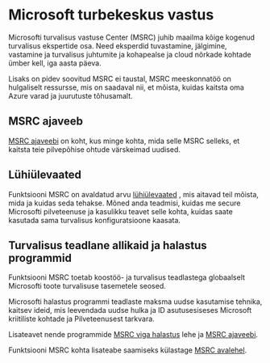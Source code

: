 <properties
   pageTitle="Microsofti vastuse turbekeskus | Microsoft Azure'i"
   description="Artikli eelkoostatud loendi MSRC headest tavadest ja soovitused kohta lisateabe saamiseks kasutatavate Microsoft turvalisus vastuse Center (MSRC) ressursse."
   services="security"
   documentationCenter="na"
   authors="TomShinder"
   manager="StevenPo"
   editor="TomSh"/>

<tags
   ms.service="security"
   ms.devlang="na"
   ms.topic="article"
   ms.tgt_pltfrm="na"
   ms.workload="na"
   ms.date="10/18/2016"
   ms.author="yurid"/>

# <a name="microsoft-security-response-center"></a>Microsoft turbekeskus vastus

Microsofti turvalisus vastuse Center (MSRC) juhib maailma kõige kogenud turvalisus ekspertide osa. Need eksperdid tuvastamine, jälgimine, vastamine ja turvalisus juhtumite ja kohapealse ja cloud nõrkade kohtade ümber kell, iga aasta päeva.

Lisaks on pidev soovitud MSRC ei taustal, MSRC meeskonnatöö on hulgaliselt ressursse, mis on saadaval nii, et mõista, kuidas kaitsta oma Azure varad ja juurutuste tõhusamalt.

## <a name="the-msrc-blog"></a>MSRC ajaveeb

[MSRC ajaveebi](https://blogs.technet.microsoft.com/msrc/) on koht, kus minge kohta, mida selle MSRC selleks, et kaitsta teie pilvepõhise ohtude värskeimad uudised.
 
## <a name="white-papers"></a>Lühiülevaated

Funktsiooni MSRC on avaldatud arvu [lühiülevaated](https://technet.microsoft.com/library/bb969102.aspx) , mis aitavad teil mõista, mida ja kuidas seda tehakse. Mõned anda teadmisi, kuidas me secure Microsofti pilveteenuse ja kasulikku teavet selle kohta, kuidas saate kasutada sama turvalisus konfiguratsioone kaasata.
 
## <a name="security-researcher-engagement-and-bounty-programs"></a>Turvalisus teadlane allikaid ja halastus programmid

Funktsiooni MSRC toetab koostöö- ja turvalisus teadlastega globaalselt Microsofti toote turvalisuse tasemetele seosed.

Microsofti halastus programmi teadlaste maksma uudse kasutamise tehnika, kaitsev ideid, mis leevendada uudse hulka ja ID asutusesiseses Microsoft kriitiliste kohtade ja Pilveteenusest tarkvara.
 
Lisateavet nende programmide [MSRC viga halastus](https://technet.microsoft.com/security/dn425036) lehe ja [MSRC ajaveebi](https://blogs.technet.microsoft.com/msrc/).

Funktsiooni MSRC kohta lisateabe saamiseks külastage [MSRC avalehel](https://technet.microsoft.com/library/dn440717.aspx).
